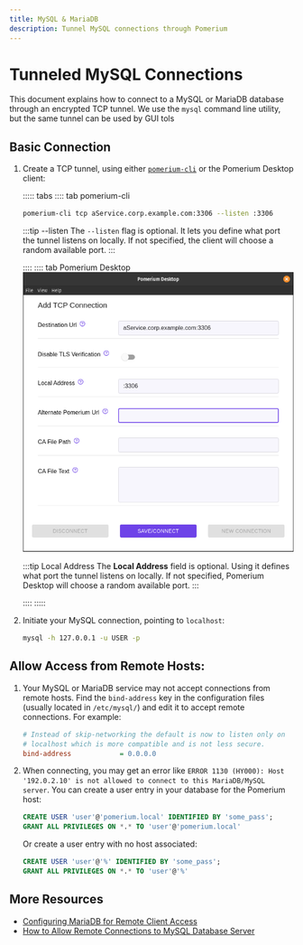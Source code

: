```yaml
---
title: MySQL & MariaDB
description: Tunnel MySQL connections through Pomerium
---
```


# Tunneled MySQL Connections

This document explains how to connect to a MySQL or MariaDB database through an encrypted TCP tunnel. We use the `mysql` command line utility, but the same tunnel can be used by GUI tols



 ## Basic Connection

 1. Create a TCP tunnel, using either [`pomerium-cli`](/docs/releases.md#pomerium-cli) or the Pomerium Desktop client:

    ::::: tabs
    :::: tab pomerium-cli
    ```bash
    pomerium-cli tcp aService.corp.example.com:3306 --listen :3306
    ```

    :::tip --listen
    The `--listen` flag is optional. It lets you define what port the tunnel listens on locally. If not specified, the client will choose a random available port.
    :::

    ::::
    :::: tab Pomerium Desktop
    ![An example connection to a MySQL service from Pomerium Desktop](./img/desktop/example-mysql-connection.png)
    
    :::tip Local Address
    The **Local Address** field is optional. Using it defines what port the tunnel listens on locally. If not specified, Pomerium Desktop will choose a random available port.
    :::
    
    ::::
    :::::

1. Initiate your MySQL connection, pointing to `localhost`:

    ```bash
    mysql -h 127.0.0.1 -u USER -p
    ```

## Allow Access from Remote Hosts:

1. Your MySQL or MariaDB service may not accept connections from remote hosts. Find the `bind-address` key in the configuration files (usually located in `/etc/mysql/`) and edit it to accept remote connections. For example:

    ```ini
    # Instead of skip-networking the default is now to listen only on
    # localhost which is more compatible and is not less secure.
    bind-address            = 0.0.0.0
    ```

1. When connecting, you may get an error like `ERROR 1130 (HY000): Host '192.0.2.10' is not allowed to connect to this MariaDB/MySQL server`. You can create a user entry in your database for the Pomerium host:

    ```sql
    CREATE USER 'user'@'pomerium.local' IDENTIFIED BY 'some_pass';
    GRANT ALL PRIVILEGES ON *.* TO 'user'@'pomerium.local'
    ```

    Or create a user entry with no host associated:

    ```sql
    CREATE USER 'user'@'%' IDENTIFIED BY 'some_pass';
    GRANT ALL PRIVILEGES ON *.* TO 'user'@'%'
    ```

## More Resources

- [Configuring MariaDB for Remote Client Access](https://mariadb.com/kb/en/configuring-mariadb-for-remote-client-access/)
- [How to Allow Remote Connections to MySQL Database Server](https://linuxize.com/post/mysql-remote-access/)